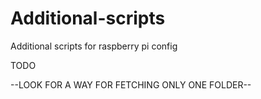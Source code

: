 # Additional-scripts
Additional scripts for raspberry pi config

TODO

--LOOK FOR A WAY FOR FETCHING ONLY ONE FOLDER--

